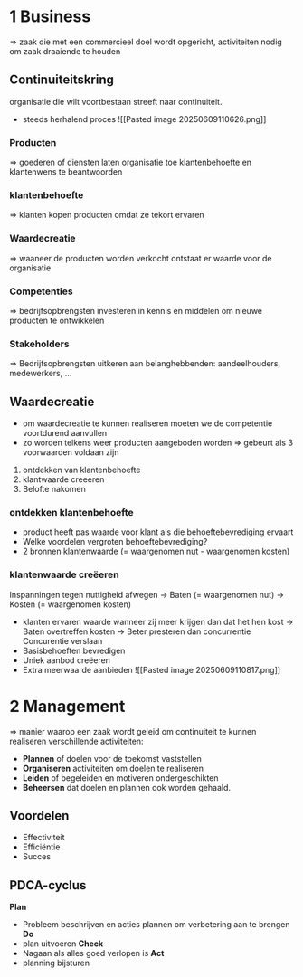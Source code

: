 # 1 Business
=> zaak die met een commercieel doel wordt opgericht, activiteiten nodig om zaak draaiende te houden
## Continuiteitskring
organisatie die wilt voortbestaan streeft naar continuiteit. 
- steeds herhalend proces
![[Pasted image 20250609110626.png]]
### Producten
=> goederen of diensten laten organisatie toe klantenbehoefte en klantenwens te beantwoorden
### klantenbehoefte
=> klanten kopen producten omdat ze tekort ervaren
### Waardecreatie
=> waaneer de producten worden verkocht ontstaat er waarde voor de organisatie
### Competenties
=> bedrijfsopbrengsten investeren in kennis en middelen om nieuwe producten te ontwikkelen
### Stakeholders
=> Bedrijfsopbrengsten uitkeren aan belanghebbenden: aandeelhouders, medewerkers, ...

## Waardecreatie
- om waardecreatie te kunnen realiseren moeten we de competentie voortdurend aanvullen
- zo worden telkens weer producten aangeboden worden
=> gebeurt als 3 voorwaarden voldaan zijn
1. ontdekken van klantenbehoefte
2. klantwaarde creeeren 
3. Belofte nakomen
### ontdekken klantenbehoefte
- product heeft pas waarde voor klant als die behoeftebevrediging ervaart
- Welke voordelen vergroten behoeftebevrediging?
- 2 bronnen klantenwaarde (= waargenomen nut - waargenomen kosten)
### klantenwaarde creëeren 
Inspanningen tegen nuttigheid afwegen
	-> Baten (= waargenomen nut)
	-> Kosten (= waargenomen kosten)
- klanten ervaren waarde wanneer zij meer krijgen dan dat het hen kost
	-> Baten overtreffen kosten
	-> Beter presteren dan concurrentie
Concurentie verslaan
- Basisbehoeften bevredigen
- Uniek aanbod creëeren
- Extra meerwaarde aanbieden
![[Pasted image 20250609110817.png]]
# 2 Management
=> manier waarop een zaak wordt geleid om continuiteit te kunnen realiseren
verschillende activiteiten:
- __Plannen__ of doelen voor de toekomst vaststellen
- __Organiseren__ activiteiten om doelen te realiseren
- __Leiden__ of begeleiden en motiveren ondergeschikten
- __Beheersen__ dat doelen en plannen ook worden gehaald.
## Voordelen
- Effectiviteit
- Efficiëntie
- Succes
## PDCA-cyclus
__Plan__
- Probleem beschrijven en acties plannen om verbetering aan te brengen
__Do__
- plan uitvoeren
__Check__
- Nagaan als alles goed verlopen is 
__Act__
- planning bijsturen
